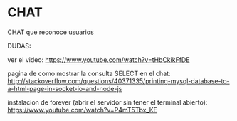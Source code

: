 # CHAT
CHAT que reconoce usuarios

DUDAS:

ver el video: https://www.youtube.com/watch?v=tHbCkikFfDE

pagina de como mostrar la consulta SELECT en el chat: http://stackoverflow.com/questions/40371335/printing-mysql-database-to-a-html-page-in-socket-io-and-node-js

instalacion de forever (abrir el servidor sin tener el terminal abierto): https://www.youtube.com/watch?v=P4mT5Tbx_KE
